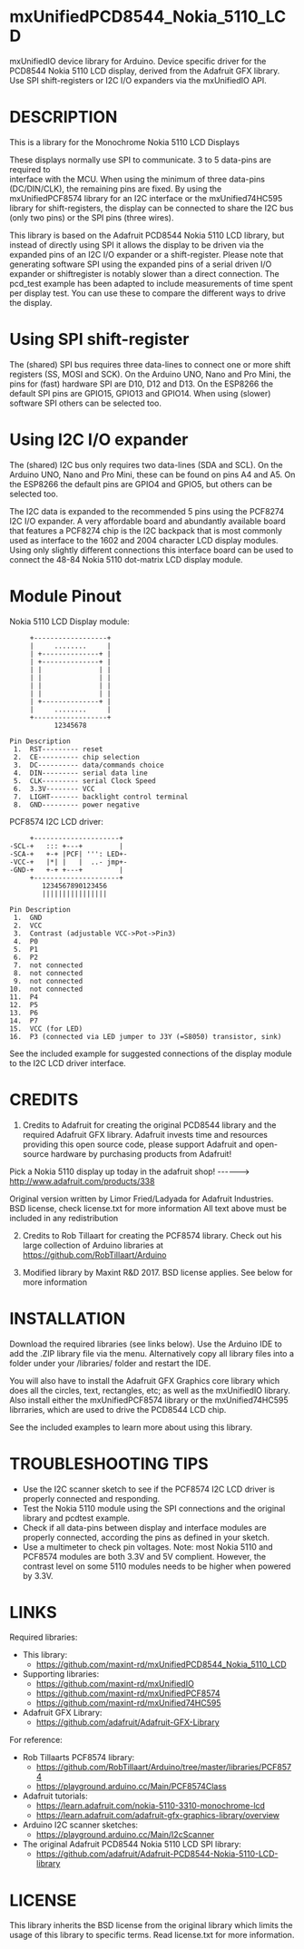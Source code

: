 # mxUnifiedPCD8544_Nokia_5110_LCD
mxUnifiedIO device library for Arduino. Device specific driver for the PCD8544 Nokia 5110 LCD display, derived from the Adafruit GFX library. Use SPI shift-registers or I2C I/O expanders via the mxUnifiedIO API.

DESCRIPTION
===========
This is a library for the Monochrome Nokia 5110 LCD Displays

These displays normally use SPI to communicate. 3 to 5 data-pins are required to  
interface with the MCU. When using the minimum of three data-pins (DC/DIN/CLK),
the remaining pins are fixed. By using the mxUnifiedPCF8574 library for an I2C
interface or the mxUnified74HC595 library for shift-registers, the display can
be connected to share the I2C bus (only two pins) or the SPI pins (three wires).

This library is based on the Adafruit PCD8544 Nokia 5110 LCD library, 
but instead of directly using SPI it allows the display to be driven
via the expanded pins of an I2C I/O expander or a shift-register.
Please note that generating software SPI using the expanded pins of a serial
driven I/O expander or shiftregister is notably slower than a direct connection.
The pcd_test example has been adapted to include measurements of time spent per
display test. You can use these to compare the different ways to drive the display.


Using SPI shift-register
========================
The (shared) SPI bus requires three data-lines to connect one or more shift
registers (SS, MOSI and SCK).
On the Arduino UNO, Nano and Pro Mini, the pins for (fast) hardware SPI are
D10, D12 and D13. On the ESP8266 the default SPI pins are GPIO15, GPIO13 and
GPIO14. When using (slower) software SPI others can be selected too.


Using I2C I/O expander
======================
The (shared) I2C bus only requires two data-lines (SDA and SCL).
On the Arduino UNO, Nano and Pro Mini, these can be found on pins A4 and A5.
On the ESP8266 the default pins are GPIO4 and GPIO5, but others can be
selected too.

The I2C data is expanded to the recommended 5 pins using the PCF8274 I2C I/O
expander. A very affordable board and abundantly available board that
features a PCF8274 chip is the I2C backpack that is most commonly used
as interface to the 1602 and 2004 character LCD display modules. 
Using only slightly different connections this interface board can be
used to connect the 48-84 Nokia 5110 dot-matrix LCD display module.


Module Pinout
=============

Nokia 5110 LCD Display module:
```
     +------------------+
     |     ........     |
     | +--------------+ |
     | +--------------+ |
     | |              | |
     | |              | |
     | |              | |
     | |              | |
     | +--------------+ |
     |     ........     |
     +------------------+
           12345678

Pin Description
 1.  RST--------- reset
 2.  CE---------- chip selection
 3.  DC---------- data/commands choice
 4.  DIN--------- serial data line
 5.  CLK--------- serial Clock Speed
 6.  3.3V-------- VCC
 7.  LIGHT------- backlight control terminal
 8.  GND--------- power negative
```

PCF8574 I2C LCD driver:
```
     +---------------------+
-SCL-+   ::: +---+         |
-SCA-+   +-+ |PCF| ''': LED+-
-VCC-+   |*| |   |  ..- jmp+-
-GND-+   +-+ +---+         |
     +---------------------+
        1234567890123456
        ||||||||||||||||

Pin Description
 1.  GND
 2.  VCC
 3.  Contrast (adjustable VCC->Pot->Pin3)
 4.  P0
 5.  P1
 6.  P2
 7.  not connected
 8.  not connected
 9.  not connected
10.  not connected
11.  P4
12.  P5
13.  P6
14.  P7
15.  VCC (for LED)
16.  P3 (connected via LED jumper to J3Y (=S8050) transistor, sink)
```

See the included example for suggested connections of the display module
to the I2C LCD driver interface.


CREDITS
========
1. Credits to Adafruit for creating the original PCD8544 library and the
required Adafruit GFX library.
Adafruit invests time and resources providing this open source code, 
please support Adafruit and open-source hardware by purchasing 
products from Adafruit!

  Pick a Nokia 5110 display up today in the adafruit shop!
  ------> http://www.adafruit.com/products/338

Original version written by Limor Fried/Ladyada for Adafruit Industries.  
BSD license, check license.txt for more information
All text above must be included in any redistribution

2. Credits to Rob Tillaart for creating the PCF8574 library. 
Check out his large collection of Arduino libraries at 
https://github.com/RobTillaart/Arduino

3. Modified library by Maxint R&D 2017. 
BSD license applies. See below for more information 


INSTALLATION
============
Download the required libraries (see links below).
Use the Arduino IDE to add the .ZIP library file via the menu.
Alternatively copy all library files into a folder under your
<arduinosketchfolder>/libraries/ folder and restart the IDE.

You will also have to install the Adafruit GFX Graphics core library
which does all the circles, text, rectangles, etc; as well as the
mxUnifiedIO library. Also install either the mxUnifiedPCF8574
library or the mxUnified74HC595 librraries, which are used
to drive the PCD8544 LCD chip.

See the included examples to learn more about using this library.


TROUBLESHOOTING TIPS
====================
- Use the I2C scanner sketch to see if the PCF8574 I2C LCD driver
  is properly connected and responding.
- Test the Nokia 5110 module using the SPI connections and the 
  original library and pcdtest example.
- Check if all data-pins between display and interface modules are
  properly connected, according the pins as defined in your sketch.
- Use a multimeter to check pin voltages. Note: most Nokia 5110 and
  PCF8574 modules are both 3.3V and 5V complient. However, the
  contrast level on some 5110 modules needs to be higher when powered
  by 3.3V.
  

LINKS
=====
Required libraries:
- This library:
    * https://github.com/maxint-rd/mxUnifiedPCD8544_Nokia_5110_LCD
- Supporting libraries:
    * https://github.com/maxint-rd/mxUnifiedIO
    * https://github.com/maxint-rd/mxUnifiedPCF8574
    * https://github.com/maxint-rd/mxUnified74HC595
- Adafruit GFX Library: 
    * https://github.com/adafruit/Adafruit-GFX-Library

For reference:
- Rob Tillaarts PCF8574 library:
    * https://github.com/RobTillaart/Arduino/tree/master/libraries/PCF8574
    * https://playground.arduino.cc/Main/PCF8574Class
- Adafruit tutorials:
    * https://learn.adafruit.com/nokia-5110-3310-monochrome-lcd
    * https://learn.adafruit.com/adafruit-gfx-graphics-library/overview
- Arduino I2C scanner sketches:
    * https://playground.arduino.cc/Main/I2cScanner
- The original Adafruit PCD8544 Nokia 5110 LCD SPI library:
    * https://github.com/adafruit/Adafruit-PCD8544-Nokia-5110-LCD-library


LICENSE
=======
This library inherits the BSD license from the original library which 
limits the usage of this library to specific terms.
Read license.txt for more information.
